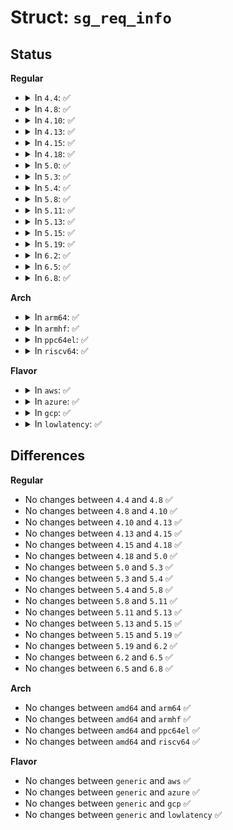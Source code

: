 # Struct: <code>sg_req_info</code>

## Status
<b>Regular</b>
<ul>
<li>
<details>
<summary>In <code>4.4</code>: ✅</summary>

```c
struct sg_req_info {
    char req_state;
    char orphan;
    char sg_io_owned;
    char problem;
    int pack_id;
    void *usr_ptr;
    unsigned int duration;
    int unused;
};
```
</details>
</li>
<li>
<details>
<summary>In <code>4.8</code>: ✅</summary>

```c
struct sg_req_info {
    char req_state;
    char orphan;
    char sg_io_owned;
    char problem;
    int pack_id;
    void *usr_ptr;
    unsigned int duration;
    int unused;
};
```
</details>
</li>
<li>
<details>
<summary>In <code>4.10</code>: ✅</summary>

```c
struct sg_req_info {
    char req_state;
    char orphan;
    char sg_io_owned;
    char problem;
    int pack_id;
    void *usr_ptr;
    unsigned int duration;
    int unused;
};
```
</details>
</li>
<li>
<details>
<summary>In <code>4.13</code>: ✅</summary>

```c
struct sg_req_info {
    char req_state;
    char orphan;
    char sg_io_owned;
    char problem;
    int pack_id;
    void *usr_ptr;
    unsigned int duration;
    int unused;
};
```
</details>
</li>
<li>
<details>
<summary>In <code>4.15</code>: ✅</summary>

```c
struct sg_req_info {
    char req_state;
    char orphan;
    char sg_io_owned;
    char problem;
    int pack_id;
    void *usr_ptr;
    unsigned int duration;
    int unused;
};
```
</details>
</li>
<li>
<details>
<summary>In <code>4.18</code>: ✅</summary>

```c
struct sg_req_info {
    char req_state;
    char orphan;
    char sg_io_owned;
    char problem;
    int pack_id;
    void *usr_ptr;
    unsigned int duration;
    int unused;
};
```
</details>
</li>
<li>
<details>
<summary>In <code>5.0</code>: ✅</summary>

```c
struct sg_req_info {
    char req_state;
    char orphan;
    char sg_io_owned;
    char problem;
    int pack_id;
    void *usr_ptr;
    unsigned int duration;
    int unused;
};
```
</details>
</li>
<li>
<details>
<summary>In <code>5.3</code>: ✅</summary>

```c
struct sg_req_info {
    char req_state;
    char orphan;
    char sg_io_owned;
    char problem;
    int pack_id;
    void *usr_ptr;
    unsigned int duration;
    int unused;
};
```
</details>
</li>
<li>
<details>
<summary>In <code>5.4</code>: ✅</summary>

```c
struct sg_req_info {
    char req_state;
    char orphan;
    char sg_io_owned;
    char problem;
    int pack_id;
    void *usr_ptr;
    unsigned int duration;
    int unused;
};
```
</details>
</li>
<li>
<details>
<summary>In <code>5.8</code>: ✅</summary>

```c
struct sg_req_info {
    char req_state;
    char orphan;
    char sg_io_owned;
    char problem;
    int pack_id;
    void *usr_ptr;
    unsigned int duration;
    int unused;
};
```
</details>
</li>
<li>
<details>
<summary>In <code>5.11</code>: ✅</summary>

```c
struct sg_req_info {
    char req_state;
    char orphan;
    char sg_io_owned;
    char problem;
    int pack_id;
    void *usr_ptr;
    unsigned int duration;
    int unused;
};
```
</details>
</li>
<li>
<details>
<summary>In <code>5.13</code>: ✅</summary>

```c
struct sg_req_info {
    char req_state;
    char orphan;
    char sg_io_owned;
    char problem;
    int pack_id;
    void *usr_ptr;
    unsigned int duration;
    int unused;
};
```
</details>
</li>
<li>
<details>
<summary>In <code>5.15</code>: ✅</summary>

```c
struct sg_req_info {
    char req_state;
    char orphan;
    char sg_io_owned;
    char problem;
    int pack_id;
    void *usr_ptr;
    unsigned int duration;
    int unused;
};
```
</details>
</li>
<li>
<details>
<summary>In <code>5.19</code>: ✅</summary>

```c
struct sg_req_info {
    char req_state;
    char orphan;
    char sg_io_owned;
    char problem;
    int pack_id;
    void *usr_ptr;
    unsigned int duration;
    int unused;
};
```
</details>
</li>
<li>
<details>
<summary>In <code>6.2</code>: ✅</summary>

```c
struct sg_req_info {
    char req_state;
    char orphan;
    char sg_io_owned;
    char problem;
    int pack_id;
    void *usr_ptr;
    unsigned int duration;
    int unused;
};
```
</details>
</li>
<li>
<details>
<summary>In <code>6.5</code>: ✅</summary>

```c
struct sg_req_info {
    char req_state;
    char orphan;
    char sg_io_owned;
    char problem;
    int pack_id;
    void *usr_ptr;
    unsigned int duration;
    int unused;
};
```
</details>
</li>
<li>
<details>
<summary>In <code>6.8</code>: ✅</summary>

```c
struct sg_req_info {
    char req_state;
    char orphan;
    char sg_io_owned;
    char problem;
    int pack_id;
    void *usr_ptr;
    unsigned int duration;
    int unused;
};
```
</details>
</li>
</ul>
<b>Arch</b>
<ul>
<li>
<details>
<summary>In <code>arm64</code>: ✅</summary>

```c
struct sg_req_info {
    char req_state;
    char orphan;
    char sg_io_owned;
    char problem;
    int pack_id;
    void *usr_ptr;
    unsigned int duration;
    int unused;
};
```
</details>
</li>
<li>
<details>
<summary>In <code>armhf</code>: ✅</summary>

```c
struct sg_req_info {
    char req_state;
    char orphan;
    char sg_io_owned;
    char problem;
    int pack_id;
    void *usr_ptr;
    unsigned int duration;
    int unused;
};
```
</details>
</li>
<li>
<details>
<summary>In <code>ppc64el</code>: ✅</summary>

```c
struct sg_req_info {
    char req_state;
    char orphan;
    char sg_io_owned;
    char problem;
    int pack_id;
    void *usr_ptr;
    unsigned int duration;
    int unused;
};
```
</details>
</li>
<li>
<details>
<summary>In <code>riscv64</code>: ✅</summary>

```c
struct sg_req_info {
    char req_state;
    char orphan;
    char sg_io_owned;
    char problem;
    int pack_id;
    void *usr_ptr;
    unsigned int duration;
    int unused;
};
```
</details>
</li>
</ul>
<b>Flavor</b>
<ul>
<li>
<details>
<summary>In <code>aws</code>: ✅</summary>

```c
struct sg_req_info {
    char req_state;
    char orphan;
    char sg_io_owned;
    char problem;
    int pack_id;
    void *usr_ptr;
    unsigned int duration;
    int unused;
};
```
</details>
</li>
<li>
<details>
<summary>In <code>azure</code>: ✅</summary>

```c
struct sg_req_info {
    char req_state;
    char orphan;
    char sg_io_owned;
    char problem;
    int pack_id;
    void *usr_ptr;
    unsigned int duration;
    int unused;
};
```
</details>
</li>
<li>
<details>
<summary>In <code>gcp</code>: ✅</summary>

```c
struct sg_req_info {
    char req_state;
    char orphan;
    char sg_io_owned;
    char problem;
    int pack_id;
    void *usr_ptr;
    unsigned int duration;
    int unused;
};
```
</details>
</li>
<li>
<details>
<summary>In <code>lowlatency</code>: ✅</summary>

```c
struct sg_req_info {
    char req_state;
    char orphan;
    char sg_io_owned;
    char problem;
    int pack_id;
    void *usr_ptr;
    unsigned int duration;
    int unused;
};
```
</details>
</li>
</ul>

## Differences
<b>Regular</b>
<ul>
<li>
No changes between <code>4.4</code> and <code>4.8</code> ✅
</li>
<li>
No changes between <code>4.8</code> and <code>4.10</code> ✅
</li>
<li>
No changes between <code>4.10</code> and <code>4.13</code> ✅
</li>
<li>
No changes between <code>4.13</code> and <code>4.15</code> ✅
</li>
<li>
No changes between <code>4.15</code> and <code>4.18</code> ✅
</li>
<li>
No changes between <code>4.18</code> and <code>5.0</code> ✅
</li>
<li>
No changes between <code>5.0</code> and <code>5.3</code> ✅
</li>
<li>
No changes between <code>5.3</code> and <code>5.4</code> ✅
</li>
<li>
No changes between <code>5.4</code> and <code>5.8</code> ✅
</li>
<li>
No changes between <code>5.8</code> and <code>5.11</code> ✅
</li>
<li>
No changes between <code>5.11</code> and <code>5.13</code> ✅
</li>
<li>
No changes between <code>5.13</code> and <code>5.15</code> ✅
</li>
<li>
No changes between <code>5.15</code> and <code>5.19</code> ✅
</li>
<li>
No changes between <code>5.19</code> and <code>6.2</code> ✅
</li>
<li>
No changes between <code>6.2</code> and <code>6.5</code> ✅
</li>
<li>
No changes between <code>6.5</code> and <code>6.8</code> ✅
</li>
</ul>
<b>Arch</b>
<ul>
<li>
No changes between <code>amd64</code> and <code>arm64</code> ✅
</li>
<li>
No changes between <code>amd64</code> and <code>armhf</code> ✅
</li>
<li>
No changes between <code>amd64</code> and <code>ppc64el</code> ✅
</li>
<li>
No changes between <code>amd64</code> and <code>riscv64</code> ✅
</li>
</ul>
<b>Flavor</b>
<ul>
<li>
No changes between <code>generic</code> and <code>aws</code> ✅
</li>
<li>
No changes between <code>generic</code> and <code>azure</code> ✅
</li>
<li>
No changes between <code>generic</code> and <code>gcp</code> ✅
</li>
<li>
No changes between <code>generic</code> and <code>lowlatency</code> ✅
</li>
</ul>
